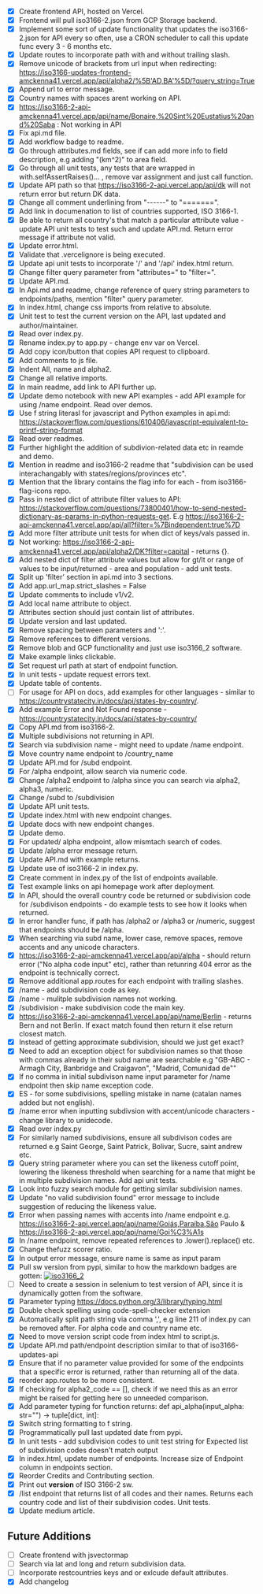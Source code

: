 - [X] Create frontend API, hosted on Vercel. 
- [X] Frontend will pull iso3166-2.json from GCP Storage backend.
- [X] Implement some sort of update functionality that updates the iso3166-2.json for API every so often, use a CRON scheduler to call this update func every 3 - 6 months etc.
- [X] Update routes to incorporate path with and without trailing slash.
- [X] Remove unicode of brackets from url input when redirecting: https://iso3166-updates-frontend-amckenna41.vercel.app/api/alpha2/%5B'AD,BA'%5D/?query_string=True
- [X] Append url to error message.
- [X] Country names with spaces arent working on API.
- [X] https://iso3166-2-api-amckenna41.vercel.app/api/name/Bonaire,%20Sint%20Eustatius%20and%20Saba : Not working in API
- [X] Fix api.md file.
- [X] Add workflow badge to readme.
- [X] Go through attributes.md fields, see if can add more info to field description, e.g adding "(km^2)" to area field.
- [X] Go through all unit tests, any tests that are wrapped in with.selfAssertRaises()... , remove var assignment and just call function.
- [X] Update API path so that https://iso3166-2-api.vercel.app/api/dk will not return error but return DK data.
- [X] Change all comment underlining from "------" to "=======".
- [X] Add link in documenation to list of countries supported, ISO 3166-1.
- [X] Be able to return all country's that match a particular attribute value - update API unit tests to test such and update API.md. Return error message if attribute not valid.
- [X] Update error.html.
- [X] Validate that .vercelignore is being executed.
- [X] Update api unit tests to incorporate '/' and '/api' index.html return.
- [X] Change filter query parameter from "attributes=" to "filter=".
- [X] Update API.md.
- [X] In Api.md and readme, change reference of query string parameters to endpoints/paths, mention "filter" query parameter.
- [X] In index.html, change css imports from relative to absolute.
- [X] Unit test to test the current version on the API, last updated and author/maintainer.
- [X] Read over index.py.
- [X] Rename index.py to app.py - change env var on Vercel.
- [X] Add copy icon/button that copies API request to clipboard.
- [X] Add comments to js file.
- [X] Indent All, name and alpha2.
- [X] Change all relative imports.
- [X] In main readme, add link to API further up.
- [X] Update demo notebook with new API examples - add API example for using /name endpoint. Read over demos.
- [X] Use f string literasl for javascript and Python examples in api.md: https://stackoverflow.com/questions/610406/javascript-equivalent-to-printf-string-format
- [X] Read over readmes.
- [X] Further highlight the addition of subdivion-related data etc in reamde and demo.
- [X] Mention in readme and iso3166-2 readme that "subdivision can be used interachangably with states/regions/provinces etc".
- [X] Mention that the library contains the flag info for each - from iso3166-flag-icons repo.
- [X] Pass in nested dict of attribute filter values to API: https://stackoverflow.com/questions/73800401/how-to-send-nested-dictionary-as-params-in-python-requests-get. E.g https://iso3166-2-api-amckenna41.vercel.app/api/all?filter=%7Bindependent:true%7D
- [X] Add more filter attribute unit tests for when dict of keys/vals passed in.
- [X] Not working: https://iso3166-2-api-amckenna41.vercel.app/api/alpha2/DK?filter=capital - returns {}.
- [X] Add nested dict of filter attribute values but allow for gt/lt or range of values to be input/returned - area and population - add unit tests.
- [X] Split up 'filter' section in api.md into 3 sections.
- [X] Add app.url_map.strict_slashes = False
- [X] Update comments to include v1/v2. 
- [X] Add local name attribute to object.
- [X] Attributes section should just contain list of attributes.
- [X] Update version and last updated.
- [X] Remove spacing between parameters and ':'.
- [X] Remove references to different versions.
- [X] Remove blob and GCP functionality and just use iso3166_2 software.
- [X] Make example links clickable.
- [X] Set request url path at start of endpoint function.
- [X] In unit tests - update request errors text.
- [X] Update table of contents.
- [ ] For usage for API on docs, add examples for other languages - similar to https://countrystatecity.in/docs/api/states-by-country/.
- [X] Add example Error and Not Found response - https://countrystatecity.in/docs/api/states-by-country/
- [X] Copy API.md from iso3166-2.
- [X] Multiple subdivisions not returning in API.
- [X] Search via subdivision name - might need to update /name endpoint.
- [X] Move country name endpoint to /country_name
- [X] Update API.md for /subd endpoint.
- [X] For /alpha endpoint, allow search via numeric code.
- [X] Change /alpha2 endpoint to /alpha since you can search via alpha2, alpha3, numeric.
- [X] Change /subd to /subdivision
- [X] Update API unit tests.
- [X] Update index.html with new endpoint changes.
- [X] Update docs with new endpoint changes.
- [X] Update demo.
- [X] For updated/ alpha endpoint, allow mismtach search of codes.
- [X] Update /alpha error message return.
- [X] Update API.md with example returns.
- [X] Update use of iso3166-2 in index.py.
- [X] Create comment in index.py of the list of endpoints available.
- [X] Test example links on api homepage work after deployment.
- [X] In API, should the overall country code be returned or subdivision code for /subdivison endpoints - do example tests to see how it looks when returned.
- [X] In error handler func, if path has /alpha2 or /alpha3 or /numeric, suggest that endpoints should be /alpha.
- [X] When searching via subd name, lower case, remove spaces, remove accents and any unicode characters.
- [X] https://iso3166-2-api-amckenna41.vercel.app/api/alpha - should return error ("No alpha code input" etc), rather than retunring 404 error as the endpoint is technically correct. 
- [X] Remove additional app.routes for each endpoint with trailing slashes.
- [X] /name - add subdivision code as key.
- [X] /name - mulitple subdivision names not working.
- [X] /subdivision - make subdivision code the main key.
- [X] https://iso3166-2-api-amckenna41.vercel.app/api/name/Berlin - returns Bern and not Berlin. If exact match found then return it else return closest match.
- [X] Instead of getting approximate subdivision, should we just get exact?
- [X] Need to add an exception object for subdivision names so that those with commas already in their subd name are searchable e.g "GB-ABC - Armagh City, Banbridge and Craigavon", "Madrid, Comunidad de""
- [X] If no comma in initial subdivison name input parameter for /name endpoint then skip name exception code.
- [X] ES - for some subdivisions, spelling mistake in name (catalan names added but not english).
- [X] /name error when inputting subdivsion with accent/unicode characters - change library to unidecode.
- [X] Read over index.py
- [X] For similarly named subdivisions, ensure all subdivison codes are returned e.g Saint George, Saint Patrick, Bolivar, Sucre, saint andrew etc.
- [X] Query string parameter where you can set the likeness cutoff point, lowering the likeness threshold when searching for a name that might be in multiple subdivision names. Add api unit tests.
- [X] Look into fuzzy search module for getting similar subdivision names.
- [X] Update "no valid subdivision found" error message to include suggestion of reducing the likeness value.
- [X] Error when passing names with accents into /name endpoint e.g. https://iso3166-2-api.vercel.app/api/name/Goiás,Paraíba,São Paulo & https://iso3166-2-api.vercel.app/api/name/Goi%C3%A1s
- [X] In /name endpoint, remove repeated references to .lower().replace() etc.
- [X] Change thefuzz scorer ratio.
- [X] In output error message, ensure name is same as input param
- [X] Pull sw version from pypi, similar to how the markdown badges are gotten: [![iso3166_2](https://img.shields.io/pypi/v/iso3166-2)](https://pypi.org/project/iso3166-2/)
- [ ] Need to create a session in selenium to test version of API, since it is dynamically gotten from the software.
- [X] Parameter typing https://docs.python.org/3/library/typing.html
- [X] Double check spelling using code-spell-checker extension
- [X] Automatically split path string via comma ',', e.g line 211 of index.py can be removed after. For alpha code and country name etc.
- [X] Need to move version script code from index html to script.js.
- [X] Update API.md path/endpoint description similar to that of iso3166-updates-api
- [X] Ensure that if no parameter value provided for some of the endpoints that a specific error is returned, rather than returning all of the data.
- [X] reorder app.routes to be more consistent.
- [X] If checking for alpha2_code == [], check if we need this as an error might be raised for getting here so unneeded comparison.
- [X] Add parameter typing for function returns: def api_alpha(input_alpha: str="") -> tuple[dict, int]:
- [X] Switch string formatting to f string.
- [X] Programmatically pull last updated date from pypi.
- [X] In unit tests - add subdivision codes to unit test string for Expected list of subdivision codes doesn't match output
- [X] In index.html, update number of endpoints. Increase size of Endpoint column in endpoints section.
- [X] Reorder Credits and Contributing section.
- [X] Print out __version__ of ISO 3166-2 sw.
- [X] /list endpoint that returns list of all codes and their names. Returns each country code and list of their subdivision codes. Unit tests.
- [X] Update medium article.

Future Additions
----------------
- [ ] Create frontend with jsvectormap
- [ ] Search via lat and long and return subdivision data.
- [ ] Incorporate restcountries keys and or exlcude default attributes.
- [X] Add changelog